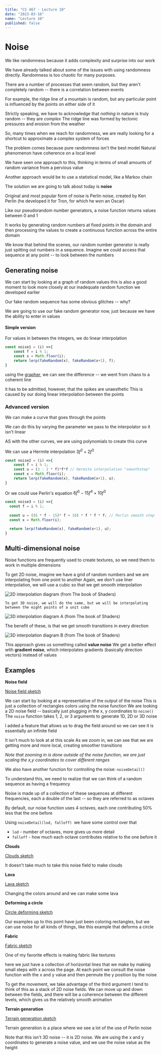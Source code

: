 ```yaml
---
title: "CS 467 - Lecture 10"
date: "2023-03-16"
name: "Lecture 10"
published: false
---
```


# Noise



We like randomness because it adds complexity and surprise into our work

We have already talked about some of the issues with using randomness directly. Randomness is too chaotic for many purposes. 


There are a number of processes that seem random, but they aren't completely random -- there is a correlation between events

For example, the ridge line of a mountain is random, but any particular point is influenced by the points on either side of it

Strictly speaking, we have to acknowledge that _nothing_ in nature is truly random -- they are _complex_
The ridge line was formed by tectonic pressures and erosion from the weather

So, many times when we reach for randomness, we are really looking for a shortcut to approximate a complex system of forces

The problem comes because pure randomness isn't the best model
Natural phenomenon have coherence on a local level

We have seen one approach to this, thinking in terms of small amounts of random variance from a pervious value

Another approach would be to use a statistical model, like a Markov chain


The solution we are going to talk about today is **noise**


Original and most popular form of noise is Perlin noise, created by Ken Perlin (he developed it for Tron, for which he won an Oscar)
	
Like our pseudorandom number generators, a noise function returns values between 0 and 1
	
It works by generating random numbers at fixed points in the domain and then processing the values to create a continuous function across the entire domain
		
We know that behind the scenes, our random number generator is really just spitting out numbers in a sequence. Imagine we could access that sequence at any point -- to look between the numbers


## Generating noise

We can start by looking at a graph of random values
this is also a good moment to look more closely at our inadequate random function we developed earlier

Our fake random sequence has some obvious glitches -- why?

We are going to use our fake random generator now, just because we have the ability to enter in values

#### Simple version

For values in between the integers, we do linear interpolation
	
```javascript
const noise1 = (i) =>{
	const f = i % 1;
	const x = Math.floor(i);
	return lerp(fakeRandom(x), fakeRandom(x+1), f);
}
```

using the [grapher](./sketch/2023-03-16-grapher), we can see the difference -- we went from chaos to a coherent line

it has to be admitted, however, that the spikes are unaesthetic
This is caused by our doing linear interpolation between the points

### Advanced version

We can make a curve that goes through the points

We can do this by varying the parameter we pass to the interpolator so it isn't linear

AS with the other curves, we are using polynomials to create this curve

We can use a Hermite interpolation 
$3f^2 + 2f^3$

```javascript
const noise2 = (i) =>{
	const f = i % 1;
	const u = (3 - 2 * f)*f*f // Hermite interpolation "smoothstep"
	const x = Math.floor(i);
	return lerp(fakeRandom(x), fakeRandom(x+1), u);
}
```


Or we could use Perlin's equation
$6f^5 - 15f^4 + 10f^3$

```javascript
const noise3 = (i) =>{
  const f = i % 1;
  
  const u = ((6 * f - 15)* f + 10) * f * f * f; // Perlin smooth step
  const x = Math.floor(i);

  return lerp(fakeRandom(x), fakeRandom(x+1), u);
}
```




	
## Multi-dimensional noise

Noise functions are frequently used to create textures, so we need them to work in multiple dimensions
	
To get 2D noise, imagine we have a grid of random numbers and we are interpolating from one point to another
		Again, we don't use liner interpolation, we will use a cubic so that we get smooth interpolation

![2D interpolation diagram](./lecture10/2D_noise.png)
	(from The book of Shaders)
	
	To get 3D noise, we will do the same, but we will be interpolating between the eight points of a unit cube

![3D interpolation diagram A](./lecture10/3D_noisea.png)
		(from The book of Shaders)
		
The benefit of these, is that we get smooth transitions in every direction

![3D interpolation diagram B](./lecture10/3D_noiseb.png)
	(from The book of Shaders)

This approach gives us something called **value noise**
We get a better effect with **gradient noise**, which interpolates gradients (basically direction vectors) instead of values

## Examples

**Noise field**

[Noise field sketch](../sketch/2023-03-16-noise)

We can start by looking at a representative of the output of the noise 
This is just a collection of rectangles colors using the noise function
We are looking a 2D noise field -- basically just plugging in the x, y coordinates to `noise()`
The `noise` function takes 1, 2, or 3 arguments to generate 1D, 2D or 3D noise
 
I added a feature that allows us to drag the field around so we can see it is essentially an infinite field

It isn't much to look at at this scale
As we zoom in, we can see that we are getting more and more local, creating smoother transitions

_Note that zooming in is done outside of the noise function, we are just scaling the x,y coordinates to cover different ranges_

We also have another function for controlling the noise: `noiseDetail()`

To understand this, we need to realize that we can think of a random sequence as having a frequency

Noise is made up of a collection of these sequences at different frequencies, each a double of the last -- so they are referred to as octaves

By default, our noise function uses 4 octaves, each one contributing 50% less that the one before


Using `noiseDetail(lod, falloff) `we have some control over that
- `lod` - number of octaves, more gives us more detail
- `falloff` - how much each octave contributes relative to the one before it


**Clouds**

[Clouds sketch](../sketch/2023-03-16-noise-clouds)

It doesn't take much to take this noise field to make clouds

**Lava**

[Lava sketch](../sketch/2023-03-16-noise-lava)

Changing the colors around and we can make some lava

**Deforming a circle**


[Circle deforming sketch](../sketch/2023-03-16-noise-circle)

Our examples up to this point have just been coloring rectangles, but we can use noise for all kinds of things, like this example that deforms a circle

**Fabric**


[Fabric sketch](../sketch/2023-03-16-noise-fabric)

One of my favorite effects is making fabric like textures

here we just have a collection of horizontal lines that we make by making small steps with x across the page. At each point we consult the noise function with the x and y value and then permute the y position by the noise

To get the movement, we take advantage of the third argument 
I tend to think of this as a stack of 2D noise fields. We can move up and down between the fields, and there will be a coherence between the different levels, which gives us the relatively smooth animation


**Terrain generation**


[Terrain generation sketch](../sketch/2023-03-16-noise-terrain)

Terrain generation is a place where we see a lot of the use of Perlin noise

Note that this isn't 3D noise -- it is 2D noise. We are using the x and y coordinates to generate a noise value, and we use the noise value as the height






